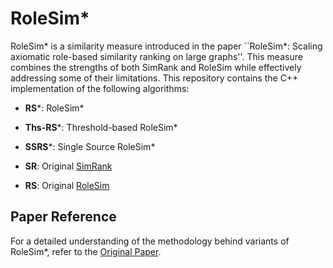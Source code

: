 # RoleSim*

RoleSim* is a similarity measure introduced in the paper ``RoleSim*: Scaling axiomatic role-based similarity ranking on large graphs''. This measure combines the strengths of both SimRank and RoleSim while effectively addressing some of their limitations.
This repository contains the C++ implementation of the following algorithms:

- **RS***: RoleSim* 
- **Ths-RS***: Threshold-based RoleSim* 
- **SSRS***: Single Source RoleSim*
  
- **SR**: Original [SimRank](https://dl.acm.org/doi/10.1145/775047.775126)
- **RS**: Original [RoleSim](https://dl.acm.org/doi/abs/10.1145/2020408.2020561)

## Paper Reference
For a detailed understanding of the methodology behind variants of RoleSim*, refer to the [Original Paper](https://link.springer.com/article/10.1007/s11280-021-00925-z).

